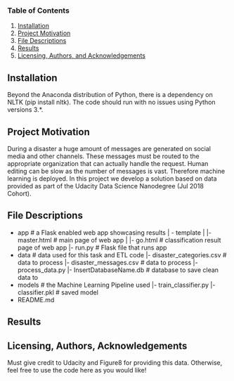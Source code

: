 ### Table of Contents

 

1. [Installation](https://github.com/aagiss/stackoverflow#installation)
2. [Project Motivation](https://github.com/aagiss/stackoverflow#motivation)
3. [File Descriptions](https://github.com/aagiss/stackoverflow#files)
4. [Results](https://github.com/aagiss/stackoverflow#results)
5. [Licensing, Authors, and Acknowledgements](https://github.com/aagiss/stackoverflow#licensing)

 

## Installation 

 

Beyond the Anaconda distribution of Python, there is a dependency on NLTK (pip install nltk).  The code should run with no issues using Python versions 3.*.

 

## Project Motivation

 

During a disaster  a huge amount of messages are generated on social media and other channels. These messages must be routed to the appropriate organization that can actually handle the request. Human editing can be slow as the number of messages is vast. Therefore machine learning is deployed. In this project we develop a solution based on data provided as part of the Udacity Data Science Nanodegree (Jul 2018 Cohort).  



## File Descriptions 

 

- app # a Flask enabled web app showcasing results
  | - template
  | |- master.html  # main page of web app
  | |- go.html  # classification result page of web app
  |- run.py  # Flask file that runs app
- data # data used for this task and ETL code
  |- disaster_categories.csv  # data to process 
  |- disaster_messages.csv  # data to process
  |- process_data.py
  |- InsertDatabaseName.db   # database to save clean data to
- models # the Machine Learning Pipeline used
  |- train_classifier.py
  |- classifier.pkl  # saved model 
- README.md

## Results

 



 

## Licensing, Authors, Acknowledgements

 

Must give credit to Udacity and Figure8 for providing this data.  Otherwise, feel free to use the code here as you would like!
